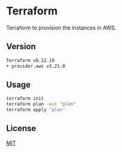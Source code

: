 # Terraform

Terraform to provision the instances in AWS.

## Version

```bash
Terraform v0.12.19
+ provider.aws v3.21.0
```

## Usage

```bash
terraform init
terraform plan -out "plan"
terraform apply "plan"
```
## License
[MIT](https://choosealicense.com/licenses/mit/)
